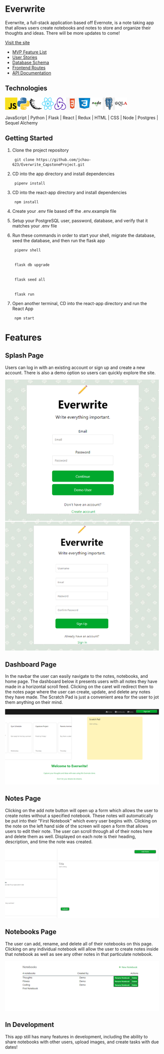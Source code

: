 # Everwrite

Everwrite, a full-stack application based off Evernote, is a note taking app that allows users create notebooks and notes to store and organize their thoughts and ideas. There will be more updates to come!

[Visit the site](https://everwrite.herokuapp.com/)

* [MVP Feature List](https://github.com/jchau-623/Everwrite_CapstoneProject/wiki/Feature-List)
* [User Stories](https://github.com/jchau-623/Everwrite_CapstoneProject/wiki/User-Stories)
* [Database Schema](https://github.com/jchau-623/Everwrite_CapstoneProject/wiki/Database-Schema)
* [Frontend Routes](https://github.com/jchau-623/Everwrite_CapstoneProject/wiki/Frontend-Routes)
* [API Documentation](https://github.com/jchau-623/Everwrite_CapstoneProject/wiki/API-Routes)

## Technologies

<img src="react-app/public/images/Javascript.png" width="40" height="40"><img src="react-app/public/images/Python.png" width="40" height="40"><img src="react-app/public/images/Flask.png" width="40" height="40"><img src="react-app/public/images/React.png" width="40" height="40"><img src="react-app/public/images/Redux.png" width="40" height="40"><img src="react-app/public/images/HTML.png" width="40" height="40"><img src="react-app/public/images/CSS.png" width="40" height="40"><img src="react-app/public/images/Node.png" width="40" height="40"><img src="react-app/public/images/PostgresQL.png" width="40" height="40"><img src="react-app/public/images/SQLA.png" width="40" height="40">

JavaScript | Python | Flask | React | Redux | HTML | CSS | Node | Postgres | Sequel Alchemy

## Getting Started

1. Clone the project repository
        
        git clone https://github.com/jchau-623/Everwrite_CapstoneProject.git
        
2. CD into the app directory and install dependencies
        
        pipenv install
        
3. CD into the react-app directory and install dependencies
        
        npm install
        
4. Create your .env file based off the .env.example file

5. Setup your PostgreSQL user, password, database, and verify that it matches your .env file

6. Run these commands in order to start your shell, migrate the database, seed the database, and then run the flask app

        pipenv shell


        flask db upgrade


        flask seed all


        flask run
        
7. Open another terminal, CD into the react-app directory and run the React App

        npm start
        
# Features     

## Splash Page

Users can log in with an existing account or sign up and create a new account. There is also a demo option so users can quickly explore the site.
       
<img src='react-app/public/images/login-page.png'></img>
<img src='react-app/public/images/Sign-up.png'></img>

## Dashboard Page

In the navbar the user can easily navigate to the notes, notebooks, and home page. The dashboard below it presents users with all notes they have made in a horizontal scroll feed. Clicking on the caret will redirect them to the notes page where the user can create, update, and delete any notes they have made. The Scratch Pad is just a convenient area for the user to jot them anything on their mind.

<img src='react-app/public/images/dashboard.png'></img>

## Notes Page

Clicking on the add note button will open up a form which allows the user to create notes without a specified notebook. These notes will automatically be put into their "First Notebook" which every user begins with. Clicking on the note on the left hand side of the screen will open a form that allows users to edit their note. The user can scroll through all of their notes here and delete them as well. Displayed on each note is their heading, description, and time the note was created.

<img src='react-app/public/images/notes-page.png'></img>

## Notebooks Page

The user can add, rename, and delete all of their notebooks on this page. Clicking on any individual notebook will allow the user to create notes inside that notebook as well as see any other notes in that particulate notebook.

<img src='react-app/public/images/notebooks-page.png'></img>

## In Development

This app still has many features in development, including the ability to share notebooks with other users, upload images, and create tasks with due dates!
